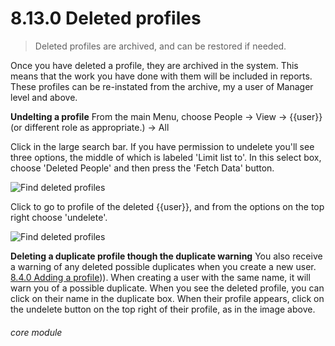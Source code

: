# 8.13.0    Deleted profiles

> Deleted profiles are archived, and can be restored if needed. 

Once you have deleted a profile, they are archived in the system. This means that the work you have done with them will be included in reports. These profiles can be re-instated from the archive, my a user of Manager level and above.

__Undelting a profile__
From the main Menu, choose People -> View -> {{user}} (or different role as appropriate.) -> All

Click in the large search bar. If you have permission to undelete you'll see three options, the middle of which is labeled 'Limit list to'.
In this select box, choose 'Deleted People' and then press the 'Fetch Data' button.

![Find deleted profiles]({{imgpath}}202a.png)

Click to go to profile of the deleted {{user}}, and from the options on the top right choose 'undelete'.

![Find deleted profiles]({{imgpath}}203a.png)

__Deleting a duplicate profile though the duplicate warning__
You also receive a warning of any deleted possible duplicates when you create a new user. [8.4.0  Adding a profile](/help/index/v/{{version}}/p/8.4.0))).  When creating a user with the same name, it will warn you of a possible duplicate. When you see the deleted profile, you can click on their name in the duplicate box. When their profile appears, click on the undelete button on the top right of their profile, as in the image above.


###### core module

